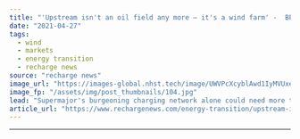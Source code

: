 ```yaml
---
title: "'Upstream isn't an oil field any more – it's a wind farm' -  BP chiefs defend green power strategy"
date: "2021-04-27"
tags: 
  - wind
  - markets
  - energy transition
  - recharge news
source: "recharge news"
image_url: "https://images-global.nhst.tech/image/UWVPcXcyblAwd1IyMVUxeW9od0NJM0wzY2YxRU12Q2I3b3E5RzI0MTczUT0=/nhst/binary/8807b3a7508d90e7133a872a886f49e2"
image_fp: "/assets/img/post_thumbnails/104.jpg"
lead: "Supermajor's burgeoning charging network alone could need more than half of electricity from Irish Sea projects says CEO as 'overpayment' claims rebuffed"
article_url: "https://www.rechargenews.com/energy-transition/upstream-isnt-an-oil-field-any-more-its-a-wind-farm-bp-chiefs-defend-green-power-strategy/2-1-1001766"
---
```


---
